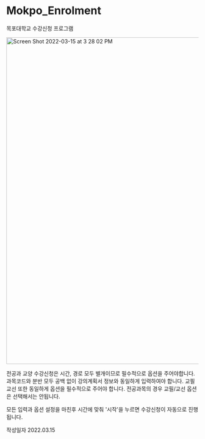 # Mokpo_Enrolment
목포대학교 수강신청 프로그램

<img width="855" alt="Screen Shot 2022-03-15 at 3 28 02 PM" src="https://user-images.githubusercontent.com/76196439/158320694-85578c14-42c9-4367-8165-ba9adc95d43f.png">

전공과 교양 수강신청은 시간, 경로 모두 별개이므로 필수적으로 옵션을 주어야합니다.
과목코드와 분반 모두 공백 없이 강의계획서 정보와 동일하게 입력하여야 합니다.
교필 교선 또한 동일하게 옵션을 필수적으로 주어야 합니다.
전공과목의 경우 교필/교선 옵션은 선택해서는 안됩니다.

모든 입력과 옵션 설정을 마친후 시간에 맞춰 '시작'을 누르면 수강신청이 자동으로 진행됩니다.

작성일자 2022.03.15
